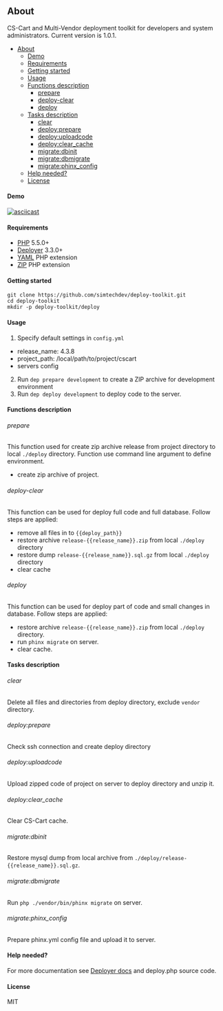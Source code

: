 ## About 

CS-Cart and Multi-Vendor deployment toolkit for developers and system administrators. Current version is 1.0.1.

  * [About](#about)
      * [Demo](#demo)
      * [Requirements](#requirements)
      * [Getting started](#getting-started)
      * [Usage](#usage)
      * [Functions description](#functions-description)
          * [prepare](#prepare)
          * [deploy-clear](#deploy-clear)
          * [deploy](#deploy)
      * [Tasks description](#tasks-description)
          * [clear](#clear)
          * [deploy:prepare](#deployprepare)
          * [deploy:uploadcode](#deployuploadcode)
          * [deploy:clear_cache](#deployclear_cache)
          * [migrate:dbinit](#migratedbinit)
          * [migrate:dbmigrate](#migratedbmigrate)
          * [migrate:phinx_config](#migratephinx_config)
      * [Help needed?](#help-needed)
      * [License](#license)

#### Demo

[![asciicast](https://asciinema.org/a/dddsg010kaauba0g59o3nglo8.png)](https://asciinema.org/a/dddsg010kaauba0g59o3nglo8)

#### Requirements

* [PHP](https://secure.php.net/) 5.5.0+
* [Deployer](http://deployer.org) 3.3.0+
* [YAML](https://pecl.php.net/package/yaml) PHP extension
* [ZIP](https://pecl.php.net/package/zip) PHP extension

#### Getting started

```
git clone https://github.com/simtechdev/deploy-toolkit.git
cd deploy-toolkit
mkdir -p deploy-toolkit/deploy
```

#### Usage

1. Specify default settings in `config.yml`
  - release_name: 4.3.8
  - project_path: /local/path/to/project/cscart
  - servers config

2. Run `dep prepare development` to create a ZIP archive for development environment
3. Run `dep deploy development` to deploy code to the server.

#### Functions description

###### prepare

This function used for create zip archive release from project directory to local `./deploy` directory.
Function use command line argument to define environment.

 - create zip archive of project.

###### deploy-clear

This function can be used for deploy full code and full database.
Follow steps are applied:

 - remove all files in to `{{deploy_path}}`
 - restore archive `release-{{release_name}}.zip` from local `./deploy` directory
 - restore dump `release-{{release_name}}.sql.gz` from local `./deploy` directory
 - clear cache

###### deploy

This function can be used for deploy part of code and small changes in database.
Follow steps are applied:

 - restore archive `release-{{release_name}}.zip` from local `./deploy` directory.
 - run `phinx migrate` on server.
 - clear cache.

#### Tasks description

###### clear

Delete all files and directories from deploy directory, exclude `vendor` directory.

###### deploy:prepare

Check ssh connection and create deploy directory

###### deploy:uploadcode

Upload zipped code of project on server to deploy directory and unzip it.

###### deploy:clear_cache

Clear CS-Cart cache.

###### migrate:dbinit

Restore mysql dump from local archive from `./deploy/release-{{release_name}}.sql.gz`.

###### migrate:dbmigrate

Run `php ./vendor/bin/phinx migrate` on server.

###### migrate:phinx_config

Prepare phinx.yml config file and upload it to server.

#### Help needed? 

For more documentation see [Deployer docs](http://deployer.org/docs) and deploy.php source code.

#### License

MIT
